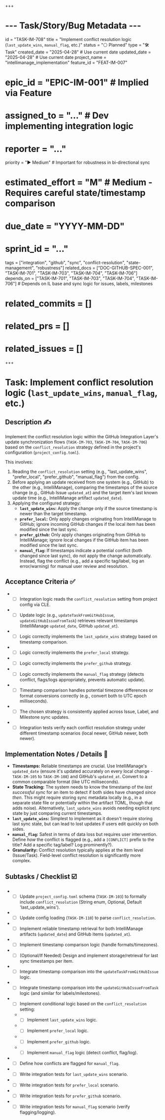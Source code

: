 +++
# --- Task/Story/Bug Metadata ---
id = "TASK-IM-708"
title = "Implement conflict resolution logic (`last_update_wins`, `manual_flag`, etc.)"
status = "⚪️ Planned"
type = "🛠️ Task"
created_date = "2025-04-28" # Use current date
updated_date = "2025-04-28" # Use current date
project_name = "intellimanage_implementation"
feature_id = "FEAT-IM-007"
# epic_id = "EPIC-IM-001" # Implied via Feature
# assigned_to = "..." # Dev implementing integration logic
# reporter = "..."
priority = "▶️ Medium" # Important for robustness in bi-directional sync
# estimated_effort = "M" # Medium - Requires careful state/timestamp comparison
# due_date = "YYYY-MM-DD"
# sprint_id = "..."
tags = ["integration", "github", "sync", "conflict-resolution", "state-management", "robustness"]
related_docs = ["DOC-GITHUB-SPEC-001", "TASK-IM-701", "TASK-IM-703", "TASK-IM-704", "TASK-IM-706"]
depends_on = ["TASK-IM-701", "TASK-IM-703", "TASK-IM-704", "TASK-IM-706"] # Depends on IL base and sync logic for issues, labels, milestones
# related_commits = []
# related_prs = []
# related_issues = []
+++

# Task: Implement conflict resolution logic (`last_update_wins`, `manual_flag`, etc.)

## Description ✍️

Implement the conflict resolution logic within the GitHub Integration Layer's update synchronization flows (`TASK-IM-703`, `TASK-IM-704`, `TASK-IM-706`) based on the `conflict_resolution` strategy defined in the project's configuration (`project_config.toml`).

This involves:
1.  Reading the `conflict_resolution` setting (e.g., "last_update_wins", "prefer_local", "prefer_github", "manual_flag") from the config.
2.  Before applying an update received from one system (e.g., GitHub) to the other (e.g., IntelliManage), comparing the timestamps of the source change (e.g., GitHub Issue `updated_at`) and the target item's last known update time (e.g., IntelliManage artifact `updated_date`).
3.  Applying the configured strategy:
    *   **`last_update_wins`:** Apply the change only if the source timestamp is newer than the target timestamp.
    *   **`prefer_local`:** Only apply changes originating from IntelliManage to GitHub; ignore incoming GitHub changes if the local item has been modified since the last sync.
    *   **`prefer_github`:** Only apply changes originating from GitHub to IntelliManage; ignore local changes if the GitHub item has been modified since the last sync.
    *   **`manual_flag`:** If timestamps indicate a potential conflict (both changed since last sync), do not apply the change automatically. Instead, flag the conflict (e.g., add a specific tag/label, log an error/warning) for manual user review and resolution.

## Acceptance Criteria ✅

*   - [ ] Integration logic reads the `conflict_resolution` setting from project config via CLE.
*   - [ ] Update logic (e.g., `updateTaskFromGitHubIssue`, `updateGitHubIssueFromTask`) retrieves relevant timestamps (IntelliManage `updated_date`, GitHub `updated_at`).
*   - [ ] Logic correctly implements the `last_update_wins` strategy based on timestamp comparison.
*   - [ ] Logic correctly implements the `prefer_local` strategy.
*   - [ ] Logic correctly implements the `prefer_github` strategy.
*   - [ ] Logic correctly implements the `manual_flag` strategy (detects conflict, flags/logs appropriately, prevents automatic update).
*   - [ ] Timestamp comparison handles potential timezone differences or format conversions correctly (e.g., convert both to UTC epoch milliseconds).
*   - [ ] The chosen strategy is consistently applied across Issue, Label, and Milestone sync updates.
*   - [ ] Integration tests verify each conflict resolution strategy under different timestamp scenarios (local newer, GitHub newer, both newer).

## Implementation Notes / Details 📝

*   **Timestamps:** Reliable timestamps are crucial. Use IntelliManage's `updated_date` (ensure it's updated accurately on every local change - `TASK-IM-105` to `TASK-IM-108`) and GitHub's `updated_at`. Convert to a common comparable format (like UTC milliseconds).
*   **State Tracking:** The system needs to know the timestamp of the *last successful sync* for an item to detect if both sides have changed *since then*. This might require storing sync metadata locally (e.g., in a separate state file or potentially within the artifact TOML, though that adds noise). Alternatively, `last_update_wins` avoids needing explicit sync state by just comparing current timestamps.
*   **`last_update_wins`:** Simplest to implement as it doesn't require storing last sync state, but can lead to lost updates if users edit quickly on both sides.
*   **`manual_flag`:** Safest in terms of data loss but requires user intervention. Define *how* the conflict is flagged (e.g., add a `[CONFLICT]` prefix to the title? Add a specific tag/label? Log prominently?).
*   **Granularity:** Conflict resolution typically applies at the item level (Issue/Task). Field-level conflict resolution is significantly more complex.

## Subtasks / Checklist ☑️

*   - [ ] Update `project_config.toml` schema (`TASK-IM-103`) to formally include `conflict_resolution` (String enum, Optional, Default 'last_update_wins').
*   - [ ] Update config loading (`TASK-IM-110`) to parse `conflict_resolution`.
*   - [ ] Implement reliable timestamp retrieval for both IntelliManage artifacts (`updated_date`) and GitHub items (`updated_at`).
*   - [ ] Implement timestamp comparison logic (handle formats/timezones).
*   - [ ] (Optional/If Needed) Design and implement storage/retrieval for last sync timestamps per item.
*   - [ ] Integrate timestamp comparison into the `updateTaskFromGitHubIssue` logic.
*   - [ ] Integrate timestamp comparison into the `updateGitHubIssueFromTask` logic (and similar for labels/milestones).
*   - [ ] Implement conditional logic based on the `conflict_resolution` setting:
    *   - [ ] Implement `last_update_wins` logic.
    *   - [ ] Implement `prefer_local` logic.
    *   - [ ] Implement `prefer_github` logic.
    *   - [ ] Implement `manual_flag` logic (detect conflict, flag/log).
*   - [ ] Define how conflicts are flagged for `manual_flag`.
*   - [ ] Write integration tests for `last_update_wins` scenario.
*   - [ ] Write integration tests for `prefer_local` scenario.
*   - [ ] Write integration tests for `prefer_github` scenario.
*   - [ ] Write integration tests for `manual_flag` scenario (verify flagging/logging).
